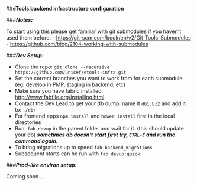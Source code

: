 ##**eTools backend infrastructure configuration**

###***Notes:***

To start using this please get familiar with git submodules if you haven't used them before:
    - https://git-scm.com/book/en/v2/Git-Tools-Submodules
    - https://github.com/blog/2104-working-with-submodules

###***Dev Setup:***

 - Clone the repo: `git clone --recursive https://github.com/unicef/etools-infra.git`
 - Set the correct branches you want to work from for each submodule (eg: develop in PMP, staging in backend, etc)
 - Make sure you have fabric installed: http://www.fabfile.org/installing.html
 - Contact the Dev Lead to get your db dump, name it `db1.bz2` and add it to: `./db/`
 - For frontend apps `npm install` and `bower install` first in the local directories
 - Run: `fab devup` in the parent folder and wait for it. (this should update your db) ***sometimes db doesn't start first try, `CTRL-C` and run the command again.***
 - To bring migrations up to speed `fab backend_migrations`
 - Subsequent starts can be run with `fab devup:quick`
 
###***Prod-like environ setup:***

Coming soon...
